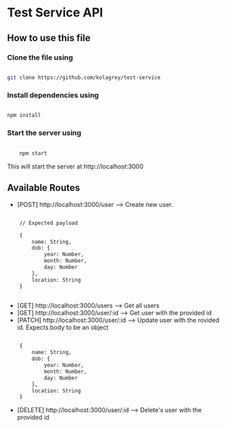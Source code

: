 # Test Service API

## How to use this file

### Clone the file using

```sh

git clone https://github.com/kolagrey/test-service

```

### Install dependencies using

```sh

npm install 

```

### Start the server using 

```sh
    
    npm start

```

This will start the server at http://localhost:3000

## Available Routes

- [POST] http://localhost:3000/user --> Create new user.
```sh

    // Expected payload

    { 
        name: String, 
        dob: {
            year: Number, 
            month: Number, 
            day: Number
        }, 
        location: String
    }
    
```
- [GET] http://localhost:3000/users --> Get all users
- [GET] http://localhost:3000/user/:id --> Get user with the provided id
- [PATCH] http://localhost:3000/user/:id --> Update user with the rovided id. Expects body to be an object 
```sh

    { 
        name: String, 
        dob: {
            year: Number, 
            month: Number, 
            day: Number
        }, 
        location: String
    }

```
- [DELETE] http://localhost:3000/user/:id --> Delete's user with the provided id